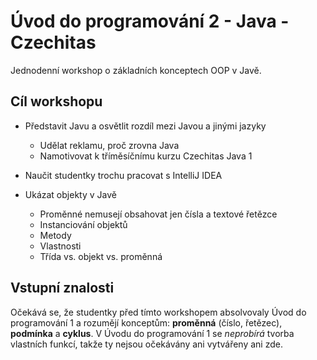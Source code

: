 Úvod do programování 2 - Java - Czechitas
=========================================

Jednodenní workshop o základních konceptech OOP v Javě.


Cíl workshopu
-------------

* Představit Javu a osvětlit rozdíl mezi Javou a jinými jazyky
    * Udělat reklamu, proč zrovna Java
    * Namotivovat k tříměsíčnímu kurzu Czechitas Java 1

* Naučit studentky trochu pracovat s IntelliJ IDEA

* Ukázat objekty v Javě
    * Proměnné nemusejí obsahovat jen čísla a textové řetězce
    * Instanciování objektů
    * Metody
    * Vlastnosti
    * Třída vs. objekt vs. proměnná


Vstupní znalosti
----------------

Očekává se, že studentky před tímto workshopem absolvovaly Úvod do programování 1 a rozumějí konceptům: **proměnná** (číslo, řetězec), **podmínka** a **cyklus**.
V Úvodu do programování 1 se *neprobírá* tvorba vlastních funkcí, takže ty nejsou očekávány ani vytvářeny ani zde.
